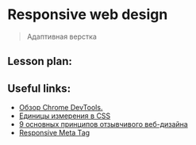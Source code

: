 ﻿# Responsive web design 
> Адаптивная верстка


## Lesson plan:


## Useful links:
+ [Обзор Chrome DevTools.](hhttps://htmlacademy.ru/blog/boost/tools/how-to-devtools)
+ [Единицы измерения в CSS](https://techrocks.ru/2019/08/07/units-in-css-for-beginners/)
+ [9 основных принципов отзывчивого веб-дизайна](https://habr.com/ru/post/243247/)
+ [Responsive Meta Tag](https://css-tricks.com/snippets/html/responsive-meta-tag/)
